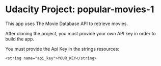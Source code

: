 # Udacity Project: popular-movies-1

This app uses The Movie Database API to retrieve movies. 

After cloning the project, you must provide your own API key in order to build the app.

You must provide the Api Key in the strings resources:

    <string name="api_key">YOUR_KEY</string>


